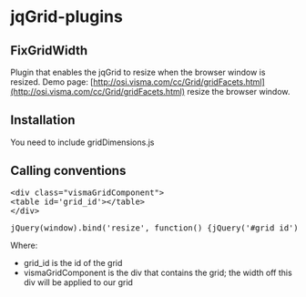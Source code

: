 # jqGrid-plugins

## FixGridWidth
Plugin that enables the jqGrid to resize when the browser window is resized.
Demo page: [http://osi.visma.com/cc/Grid/gridFacets.html](http://osi.visma.com/cc/Grid/gridFacets.html) resize the browser window.

## Installation
You need to include gridDimensions.js

## Calling conventions
<pre>&lt;div class="vismaGridComponent"&gt;
&lt;table id='grid_id'&gt;&lt;/table&gt; 
&lt;/div&gt; </pre>

<pre>
jQuery(window).bind('resize', function() {jQuery('#grid_id').jqGrid('fixGridWidth','.vismaGridComponent');}).trigger('resize');
</pre>

Where:

   * grid_id is the id of the grid
   * vismaGridComponent is the div that contains the grid; the width off this div will be applied to our grid 